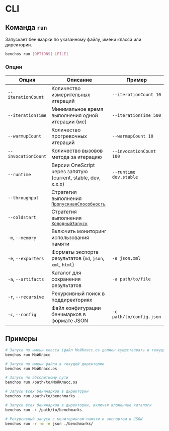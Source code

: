 # CLI

## Команда `run`

Запускает бенчмарки по указанному файлу, имени класса или директории.

```bash
benchos run [OPTIONS] [FILE]
```

### Опции

| Опция | Описание | Пример |
| --- | --- | --- | 
| `--iterationCount` | Количество измерительных итераций | `--iterationCount 10` |
| `--iterationTime` | Минимальное время выполнения одной итерации (мс) | `--iterationTime 500` |
| `--warmupCount` | Количество прогревочных итераций | `--warmupCount 10` |
| `--invocationCount` | Количество вызовов метода за итерацию | `--invocationCount 100` |
| `--runtime` | Версии OneScript через запятую (current, stable, dev, x.x.x) | `--runtime dev,stable` |
| `--throughput` | Стратегия выполнения [`ПропускнаяСпособность`](СредаВыполнения.md#пропускнаяспособность) | |
| `--coldstart` | Стратегия выполнения [`ХолодныйЗапуск`](СредаВыполнения.md#холодныйзапуск) | |
| `-m`, `--memory` | Включить мониторинг использования памяти | |
| `-e`, `--exporters` | Форматы экспорта результатов (`md`, `json`, `xml`, `html`) | `-e json,xml` |
| `-a`, `--artifacts` | Каталог для сохранения результатов | `-a path/to/file` |
| `-r`, `--recursive` | Рекурсивный поиск в поддиректориях | |
| `-c`, `--config` | Файл конфигурации бенчмарков в формате JSON | `-c path/to/config.json` |

## Примеры

```bash
# Запуск по имени класса (файл МойКласс.os должен существовать в текущей директории)
benchos run МойКласс

# Запуск по имени файла в текущей директории
benchos run МойКласс.os

# Запуск по абсолютному пути
benchos run /path/to/МойКласс.os

# Запуск всех бенчмарков в директории
benchos run /path/to/benchmarks

# Запуск всех бенчмарков в директории, включая вложенные каталоги
benchos run -r /path/to/benchmarks

# Рекурсивный запуск с мониторингом памяти и экспортом в JSON
benchos run -r -m -e json ./benchmarks/
```